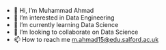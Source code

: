- 👋 Hi, I’m Muhammad Ahmad
- 👀 I’m interested in Data Engineering
- 🌱 I’m currently learning Data Science
- 💞️ I’m looking to collaborate on Data Science
- 📫 How to reach me m.ahmad15@edu.salford.ac.uk

<!---
ahmadbajwa008/ahmadbajwa008 is a ✨ special ✨ repository because its `README.md` (this file) appears on your GitHub profile.
You can click the Preview link to take a look at your changes.
--->
